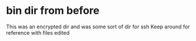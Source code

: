 # bin dir from before
This was an encrypted dir and was some sort of dir for ssh
Keep around for reference with files edited


